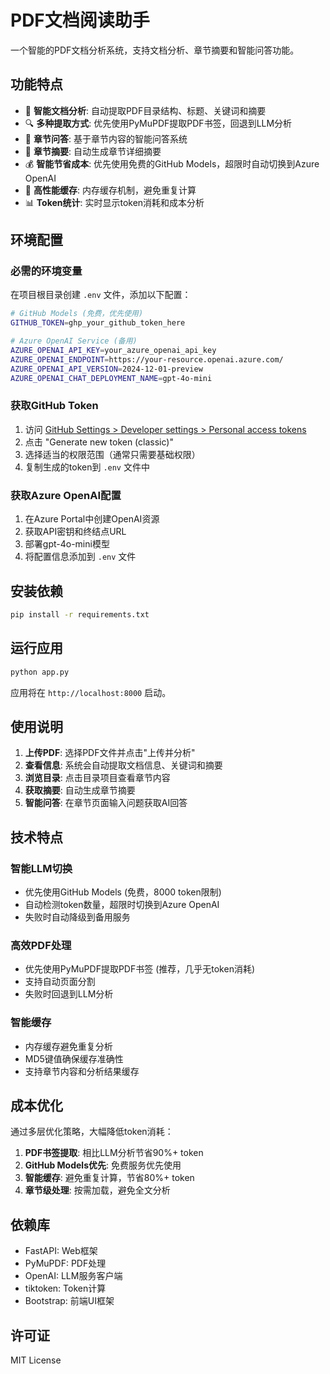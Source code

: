 # PDF文档阅读助手

一个智能的PDF文档分析系统，支持文档分析、章节摘要和智能问答功能。

## 功能特点

- 📄 **智能文档分析**: 自动提取PDF目录结构、标题、关键词和摘要
- 🔍 **多种提取方式**: 优先使用PyMuPDF提取PDF书签，回退到LLM分析
- 💬 **章节问答**: 基于章节内容的智能问答系统
- 📝 **章节摘要**: 自动生成章节详细摘要
- 💰 **智能节省成本**: 优先使用免费的GitHub Models，超限时自动切换到Azure OpenAI
- 🚀 **高性能缓存**: 内存缓存机制，避免重复计算
- 📊 **Token统计**: 实时显示token消耗和成本分析

## 环境配置

### 必需的环境变量

在项目根目录创建 `.env` 文件，添加以下配置：

```bash
# GitHub Models (免费，优先使用)
GITHUB_TOKEN=ghp_your_github_token_here

# Azure OpenAI Service (备用)
AZURE_OPENAI_API_KEY=your_azure_openai_api_key
AZURE_OPENAI_ENDPOINT=https://your-resource.openai.azure.com/
AZURE_OPENAI_API_VERSION=2024-12-01-preview
AZURE_OPENAI_CHAT_DEPLOYMENT_NAME=gpt-4o-mini
```

### 获取GitHub Token

1. 访问 [GitHub Settings > Developer settings > Personal access tokens](https://github.com/settings/tokens)
2. 点击 "Generate new token (classic)"
3. 选择适当的权限范围（通常只需要基础权限）
4. 复制生成的token到 `.env` 文件中

### 获取Azure OpenAI配置

1. 在Azure Portal中创建OpenAI资源
2. 获取API密钥和终结点URL
3. 部署gpt-4o-mini模型
4. 将配置信息添加到 `.env` 文件

## 安装依赖

```bash
pip install -r requirements.txt
```

## 运行应用

```bash
python app.py
```

应用将在 `http://localhost:8000` 启动。

## 使用说明

1. **上传PDF**: 选择PDF文件并点击"上传并分析"
2. **查看信息**: 系统会自动提取文档信息、关键词和摘要
3. **浏览目录**: 点击目录项目查看章节内容
4. **获取摘要**: 自动生成章节摘要
5. **智能问答**: 在章节页面输入问题获取AI回答

## 技术特点

### 智能LLM切换
- 优先使用GitHub Models (免费，8000 token限制)
- 自动检测token数量，超限时切换到Azure OpenAI
- 失败时自动降级到备用服务

### 高效PDF处理
- 优先使用PyMuPDF提取PDF书签 (推荐，几乎无token消耗)
- 支持自动页面分割
- 失败时回退到LLM分析

### 智能缓存
- 内存缓存避免重复分析
- MD5键值确保缓存准确性
- 支持章节内容和分析结果缓存

## 成本优化

通过多层优化策略，大幅降低token消耗：

1. **PDF书签提取**: 相比LLM分析节省90%+ token
2. **GitHub Models优先**: 免费服务优先使用
3. **智能缓存**: 避免重复计算，节省80%+ token
4. **章节级处理**: 按需加载，避免全文分析

## 依赖库

- FastAPI: Web框架
- PyMuPDF: PDF处理
- OpenAI: LLM服务客户端
- tiktoken: Token计算
- Bootstrap: 前端UI框架

## 许可证

MIT License 